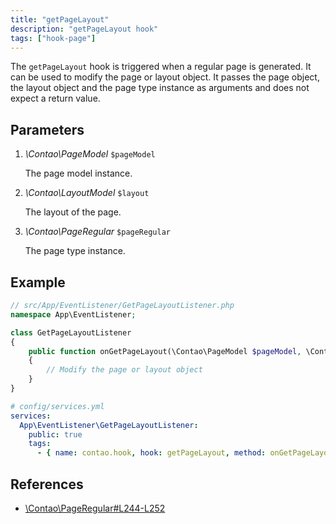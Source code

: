 ```yaml
---
title: "getPageLayout"
description: "getPageLayout hook"
tags: ["hook-page"]
---
```


The `getPageLayout` hook is triggered when a regular page is generated.
It can be used to modify the page or layout object. It passes the page 
object, the layout object and the page type instance as arguments
and does not expect a return value.


## Parameters

1. *\Contao\PageModel* `$pageModel`

	The page model instance.

2. *\Contao\LayoutModel* `$layout`

	The layout of the page.

3. *\Contao\PageRegular* `$pageRegular`

	 The page type instance.


## Example

```php
// src/App/EventListener/GetPageLayoutListener.php
namespace App\EventListener;

class GetPageLayoutListener
{
    public function onGetPageLayout(\Contao\PageModel $pageModel, \Contao\LayoutModel $layout, \Contao\PageRegular $pageRegular): void
    {
        // Modify the page or layout object
    }
}
```

```yml
# config/services.yml
services:
  App\EventListener\GetPageLayoutListener:
    public: true
    tags:
      - { name: contao.hook, hook: getPageLayout, method: onGetPageLayout }
```


## References

* [\Contao\PageRegular#L244-L252](https://github.com/contao/contao/blob/master/core-bundle/src/Resources/contao/pages/PageRegular.php#L244-L252)
